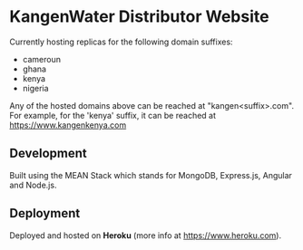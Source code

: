 # KangenWater Distributor Website

Currently hosting replicas for the following domain suffixes:
- cameroun
- ghana
- kenya
- nigeria

Any of the hosted domains above can be reached at "kangen\<suffix\>.com".  
For example, for the 'kenya' suffix, it can be reached at https://www.kangenkenya.com

## Development

Built using the MEAN Stack which stands for MongoDB, Express.js, Angular and Node.js.

## Deployment

Deployed and hosted on **Heroku** (more info at https://www.heroku.com).
